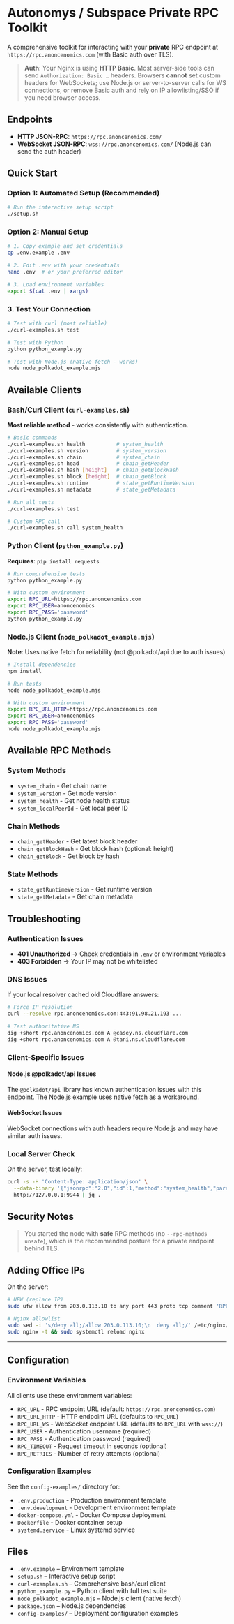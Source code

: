 # Autonomys / Subspace Private RPC Toolkit

A comprehensive toolkit for interacting with your **private** RPC endpoint at
`https://rpc.anoncenomics.com` (with Basic auth over TLS).

> **Auth**: Your Nginx is using **HTTP Basic**. Most server-side tools can send
> `Authorization: Basic …` headers. Browsers **cannot** set custom headers for
> WebSockets; use Node.js or server-to-server calls for WS connections, or
> remove Basic auth and rely on IP allowlisting/SSO if you need browser access.

## Endpoints
- **HTTP JSON-RPC**: `https://rpc.anoncenomics.com/`
- **WebSocket JSON-RPC**: `wss://rpc.anoncenomics.com/` (Node.js can send the auth header)

## Quick Start

### Option 1: Automated Setup (Recommended)
```bash
# Run the interactive setup script
./setup.sh
```

### Option 2: Manual Setup
```bash
# 1. Copy example and set credentials
cp .env.example .env

# 2. Edit .env with your credentials
nano .env  # or your preferred editor

# 3. Load environment variables
export $(cat .env | xargs)
```

### 3. Test Your Connection
```bash
# Test with curl (most reliable)
./curl-examples.sh test

# Test with Python
python python_example.py

# Test with Node.js (native fetch - works)
node node_polkadot_example.mjs
```

## Available Clients

### Bash/Curl Client (`curl-examples.sh`)
**Most reliable method** - works consistently with authentication.

```bash
# Basic commands
./curl-examples.sh health          # system_health
./curl-examples.sh version         # system_version
./curl-examples.sh chain           # system_chain
./curl-examples.sh head            # chain_getHeader
./curl-examples.sh hash [height]   # chain_getBlockHash
./curl-examples.sh block [height]  # chain_getBlock
./curl-examples.sh runtime         # state_getRuntimeVersion
./curl-examples.sh metadata        # state_getMetadata

# Run all tests
./curl-examples.sh test

# Custom RPC call
./curl-examples.sh call system_health
```

### Python Client (`python_example.py`)
**Requires**: `pip install requests`

```bash
# Run comprehensive tests
python python_example.py

# With custom environment
export RPC_URL=https://rpc.anoncenomics.com
export RPC_USER=anoncenomics
export RPC_PASS='password'
python python_example.py
```

### Node.js Client (`node_polkadot_example.mjs`)
**Note**: Uses native fetch for reliability (not @polkadot/api due to auth issues)

```bash
# Install dependencies
npm install

# Run tests
node node_polkadot_example.mjs

# With custom environment
export RPC_URL_HTTP=https://rpc.anoncenomics.com
export RPC_USER=anoncenomics
export RPC_PASS='password'
node node_polkadot_example.mjs
```

## Available RPC Methods

### System Methods
- `system_chain` - Get chain name
- `system_version` - Get node version
- `system_health` - Get node health status
- `system_localPeerId` - Get local peer ID

### Chain Methods
- `chain_getHeader` - Get latest block header
- `chain_getBlockHash` - Get block hash (optional: height)
- `chain_getBlock` - Get block by hash

### State Methods
- `state_getRuntimeVersion` - Get runtime version
- `state_getMetadata` - Get chain metadata

## Troubleshooting

### Authentication Issues
- **401 Unauthorized** → Check credentials in `.env` or environment variables
- **403 Forbidden** → Your IP may not be whitelisted

### DNS Issues
If your local resolver cached old Cloudflare answers:
```bash
# Force IP resolution
curl --resolve rpc.anoncenomics.com:443:91.98.21.193 ...

# Test authoritative NS
dig +short rpc.anoncenomics.com A @casey.ns.cloudflare.com
dig +short rpc.anoncenomics.com A @tani.ns.cloudflare.com
```

### Client-Specific Issues

#### Node.js @polkadot/api Issues
The `@polkadot/api` library has known authentication issues with this endpoint. The Node.js example uses native fetch as a workaround.

#### WebSocket Issues
WebSocket connections with auth headers require Node.js and may have similar auth issues.

### Local Server Check
On the server, test locally:
```bash
curl -s -H 'Content-Type: application/json' \
  --data-binary '{"jsonrpc":"2.0","id":1,"method":"system_health","params":[]}' \
  http://127.0.0.1:9944 | jq .
```

## Security Notes

> You started the node with **safe** RPC methods (no `--rpc-methods unsafe`), which
> is the recommended posture for a private endpoint behind TLS.

## Adding Office IPs
On the server:
```bash
# UFW (replace IP)
sudo ufw allow from 203.0.113.10 to any port 443 proto tcp comment 'RPC via TLS from office #N'

# Nginx allowlist
sudo sed -i 's/deny all;/allow 203.0.113.10;\n  deny all;/' /etc/nginx/sites-available/autonomys-rpc.conf
sudo nginx -t && sudo systemctl reload nginx
```

---

## Configuration

### Environment Variables
All clients use these environment variables:
- `RPC_URL` - RPC endpoint URL (default: `https://rpc.anoncenomics.com`)
- `RPC_URL_HTTP` - HTTP endpoint URL (defaults to `RPC_URL`)
- `RPC_URL_WS` - WebSocket endpoint URL (defaults to `RPC_URL` with `wss://`)
- `RPC_USER` - Authentication username (required)
- `RPC_PASS` - Authentication password (required)
- `RPC_TIMEOUT` - Request timeout in seconds (optional)
- `RPC_RETRIES` - Number of retry attempts (optional)

### Configuration Examples
See the `config-examples/` directory for:
- `.env.production` - Production environment template
- `.env.development` - Development environment template
- `docker-compose.yml` - Docker Compose deployment
- `Dockerfile` - Docker container setup
- `systemd.service` - Linux systemd service

## Files
- `.env.example` – Environment template
- `setup.sh` – Interactive setup script
- `curl-examples.sh` – Comprehensive bash/curl client
- `python_example.py` – Python client with full test suite
- `node_polkadot_example.mjs` – Node.js client (native fetch)
- `package.json` – Node.js dependencies
- `config-examples/` – Deployment configuration examples

